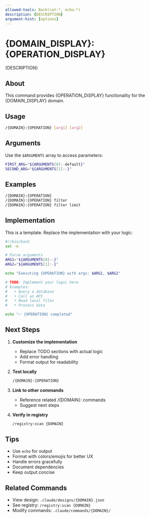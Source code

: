 ```yaml
---
allowed-tools: Bash(cat:*, echo:*)
description: {DESCRIPTION}
argument-hint: [options]
---
```


# {DOMAIN_DISPLAY}: {OPERATION_DISPLAY}

{DESCRIPTION}

## About

This command provides {OPERATION_DISPLAY} functionality for the {DOMAIN_DISPLAY} domain.

## Usage

```bash
/{DOMAIN}:{OPERATION} [arg1] [arg2]
```

## Arguments

Use the `$ARGUMENTS` array to access parameters:

```bash
FIRST_ARG="${ARGUMENTS[0]:-default}"
SECOND_ARG="${ARGUMENTS[1]:-}"
```

## Examples

```bash
/{DOMAIN}:{OPERATION}
/{DOMAIN}:{OPERATION} filter
/{DOMAIN}:{OPERATION} filter limit
```

## Implementation

This is a template. Replace the implementation with your logic:

```bash
#!/bin/bash
set -e

# Parse arguments
ARG1="${ARGUMENTS[0]:-}"
ARG2="${ARGUMENTS[1]:-}"

echo "Executing {OPERATION} with args: $ARG1, $ARG2"

# TODO: Implement your logic here
# Examples:
#   • Query a database
#   • Call an API
#   • Read local files
#   • Process data

echo "✅ {OPERATION} completed"
```

## Next Steps

1. **Customize the implementation**
   - Replace TODO sections with actual logic
   - Add error handling
   - Format output for readability

2. **Test locally**
   ```bash
   /{DOMAIN}:{OPERATION}
   ```

3. **Link to other commands**
   - Reference related /{DOMAIN}: commands
   - Suggest next steps

4. **Verify in registry**
   ```bash
   /registry:scan {DOMAIN}
   ```

## Tips

- Use `echo` for output
- Format with colors/emojis for better UX
- Handle errors gracefully
- Document dependencies
- Keep output concise

## Related Commands

- View design: `.claude/designs/{DOMAIN}.json`
- See registry: `/registry:scan {DOMAIN}`
- Modify commands: `.claude/commands/{DOMAIN}/`
